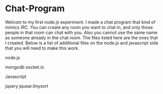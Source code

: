 Chat-Program
============

Welcom to my first node.js experiment.  I made a chat program that kind of mimics IRC.  You can create any room you want to 
chat in, and only those people in that room can chat with you.  Also you cannot use the same name as someone already in the 
chat room.  The files listed here are the ones that I created.  Below is a list of additional files on the node.js and 
javascript side that you will need to make this work.


node.js

mongodb
socket.io

Javascript

jquery
jquear.tinysort

